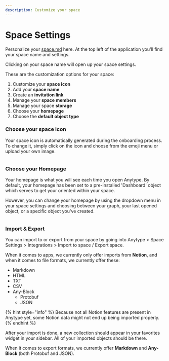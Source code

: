 ```yaml
---
description: Customize your space
---
```


# Space Settings

Personalize your [space.md](../../basics/space.md "mention") here. At the top left of the application you'll find your space name and settings.

Clicking on your space name will open up your space settings.

These are the customization options for your space:

1. Customize your **space icon**
2. Add your **space name**
3. Create an **invitation link**&#x20;
4. Manage your **space members**
5. Manage your space **storage**
6. Choose your **homepage**
7. Choose the **default object type**

### Choose your space icon

Your space icon is automatically generated during the onboarding process. To change it, simply click on the icon and choose from the emoji menu or upload your own image.

<figure><img src="../../.gitbook/assets/Screenshot 2023-08-17 at 18.13.04.png" alt=""><figcaption></figcaption></figure>

### Choose your Homepage

Your homepage is what you will see each time you open Anytype. By default, your homepage has been set to a pre-installed 'Dashboard' object which serves to get your oriented within your space.

However, you can change your homepage by using the dropdown menu in your space settings and choosing between your graph, your last opened object, or a specific object you've created.

<figure><img src="../../.gitbook/assets/Screenshot 2023-08-17 at 18.27.47.png" alt=""><figcaption></figcaption></figure>

### Import & Export

You can import to or export from your space by going into Anytype > Space Settings > Integrations > Import to space / Export space.

When it comes to apps, we currently only offer imports from **Notion**, and when it comes to file formats, we currently offer these:

* Markdown
* HTML
* TXT
* CSV
* Any-Block&#x20;
  * Protobuf
  * JSON

{% hint style="info" %}
Because not all Notion features are present in Anytype yet, some Notion data might not end up being imported properly.
{% endhint %}

After your import is done, a new collection should appear in your favorites widget in your sidebar. All of your imported objects should be there.

When it comes to export formats, we currently offer **Markdown** and **Any-Block** (both Protobuf and JSON).
